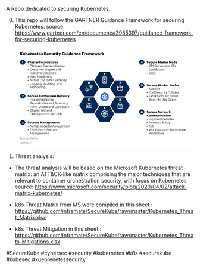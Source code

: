 A Repo dedicated to securing Kubernetes.

0. This repo will follow the GARTNER Guidance Framework for securing Kubernetes:
	source: https://www.gartner.com/en/documents/3985397/guidance-framework-for-securing-kubernetes

	![GARTNER Guidance Framework for securing Kubernetes](https://github.com/inframate/SecureKube/blob/master/Gartner-Guidance%20Framework%20for%20Securing%20Kubernetes.gif)


1. Threat analysis:
- The threat analysis will be based on the Microsoft Kubernetes threat matrix: an ATT&CK-like matrix comprising the major techniques that are relevant to container     orchestration security, with focus on Kubernetes
source: https://www.microsoft.com/security/blog/2020/04/02/attack-matrix-kubernetes/

- k8s Threat Matrix from MS were compiled in this sheet :
https://github.com/inframate/SecureKube/raw/master/Kubernetes_Threat_Matrix.xlsx

- k8s Threat Mitigation in this sheet :
https://github.com/inframate/SecureKube/raw/master/Kubernetes_Threats-Mitigations.xlsx







#SecureKube #cybersec #security #kubernetes #k8s #securekube #kubesec #kuebrenetessecurity
